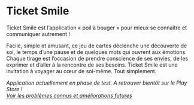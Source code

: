 # Ticket Smile

Ticket Smile est l’application « poil à bouger » pour mieux se connaître et communiquer autrement !

Facile, simple et amusant, ce jeu de cartes déclenche une découverte de soi, le temps d’une pause et
de quelques mots qui ouvrent aux émotions.
Chaque tirage est l’occasion de prendre conscience de ses envies, de les exprimer et d’aller à la
rencontre de ses besoins.
Ticket Smile est une invitation à voyager au cœur de soi-même. Tout simplement.

_Application actuellement en phase de test. A retrouver bientôt sur le Play Store !_ <br />
_[Voir les problèmes connus et améliorations futures](http://ticket-smile.com/retours-ticket-smile/)_
